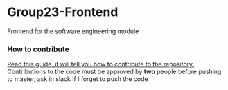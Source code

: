 # Group23-Frontend
Frontend for the software engineering module


### How to contribute
[Read this guide, it will tell you how to contribute to the repository.](https://github.com/firstcontributions/first-contributions/blob/master/README.md)
Contributions to the code must be approved by **two** people before pushing to master, ask in slack if I forget to push the code
